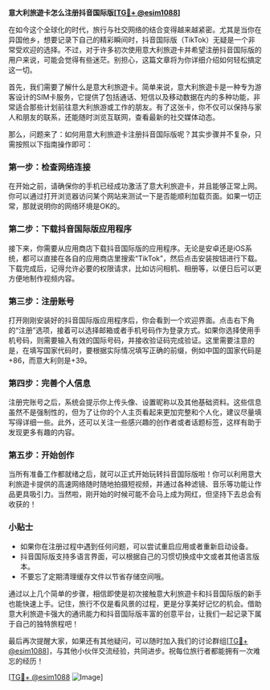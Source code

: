 **意大利旅遊卡怎么注册抖音国际版[[TG💪+ @esim1088](https://t.me/s/esim1088)]**

在如今这个全球化的时代，旅行与社交网络的结合变得越来越紧密。尤其是当你在异国他乡，想要记录下自己的精彩瞬间时，抖音国际版（TikTok）无疑是一个非常受欢迎的选择。不过，对于许多初次使用意大利旅遊卡并希望注册抖音国际版的用户来说，可能会觉得有些迷茫。别担心，这篇文章将为你详细介绍如何轻松搞定这一切。

首先，我们需要了解什么是意大利旅遊卡。简单来说，意大利旅遊卡是一种专为游客设计的SIM卡服务，它提供了包括通话、短信以及移动数据在内的多种功能，非常适合那些计划前往意大利旅游或工作的朋友。有了这张卡，你不仅可以保持与家人和朋友的联系，还能随时浏览互联网，查看最新的社交媒体动态。

那么，问题来了：如何用意大利旅遊卡注册抖音国际版呢？其实步骤并不复杂，只需按照以下指南操作即可：

### 第一步：检查网络连接

在开始之前，请确保你的手机已经成功激活了意大利旅遊卡，并且能够正常上网。你可以通过打开浏览器访问某个网站来测试一下是否能顺利加载页面。如果一切正常，那就说明你的网络环境是OK的。

### 第二步：下载抖音国际版应用程序

接下来，你需要从应用商店下载抖音国际版的应用程序。无论是安卓还是iOS系统，都可以直接在各自的应用商店里搜索“TikTok”，然后点击安装按钮进行下载。下载完成后，记得允许必要的权限请求，比如访问相机、相册等，以便日后可以更方便地制作视频内容。

### 第三步：注册账号

打开刚刚安装好的抖音国际版应用程序后，你会看到一个欢迎界面。点击右下角的“注册”选项，接着可以选择邮箱或者手机号码作为登录方式。如果你选择使用手机号码，则需要输入有效的国际号码，并接收验证码完成验证。这里需要注意的是，在填写国家代码时，要根据实际情况填写正确的前缀，例如中国的国家代码是+86，而意大利则是+39。

### 第四步：完善个人信息

注册完账号之后，系统会提示你上传头像、设置昵称以及其他基础资料。这些信息虽然不是强制性的，但为了让你的个人主页看起来更加完整和个人化，建议尽量填写得详细一些。此外，还可以关注一些感兴趣的创作者或者话题标签，这样有助于发现更多有趣的内容。

### 第五步：开始创作

当所有准备工作都就绪之后，就可以正式开始玩转抖音国际版啦！你可以利用意大利旅遊卡提供的高速网络随时随地拍摄短视频，并通过各种滤镜、音乐等功能让作品更具吸引力。当然啦，刚开始的时候可能不会马上成为网红，但坚持下去总会有收获的！

### 小贴士

- 如果你在注册过程中遇到任何问题，可以尝试重启应用或者重新启动设备。
- 抖音国际版支持多语言界面，可以根据自己的习惯切换成中文或者其他语言版本。
- 不要忘了定期清理缓存文件以节省存储空间哦。

通过以上几个简单的步骤，相信即使是初次接触意大利旅遊卡和抖音国际版的新手也能快速上手。记住，旅行不仅是看风景的过程，更是分享美好记忆的机会。借助意大利旅遊卡强大的通讯能力和抖音国际版丰富的创意平台，让我们一起记录下属于自己的独特旅程吧！

最后再次提醒大家，如果还有其他疑问，可以随时加入我们的讨论群组[[TG💪+ @esim1088](https://t.me/s/esim1088)]，与其他小伙伴交流经验，共同进步。祝每位旅行者都能拥有一次难忘的经历！

[[TG💪+ @esim1088](https://t.me/s/esim1088) ![Image](https://i.postimg.cc/4NQfJmqS/Snipaste-2025-05-13-00-14-12.png)]